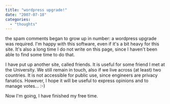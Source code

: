 ```yaml
---
title: "wordpress upgrade!"
date: "2007-07-18"
categories: 
  - "thoughts"
---
```


the spam comments began to grow up in number: a wordpress upgrade was required. I'm happy with this software, even if it's a bit heavy for this site. It's also a long time I do not write on this page, since I haven't been able to find some time to do that.

I have put up another site, called friends. It is useful for some friend I met at the University. We still remain in touch, also if we live across (at least) two countries. It is not accessible for public use, since engineers are privacy fanatics. However, I hope it will be useful to express opinions and to manage votes... :-)

Now I'm going, I have finished my free time.
